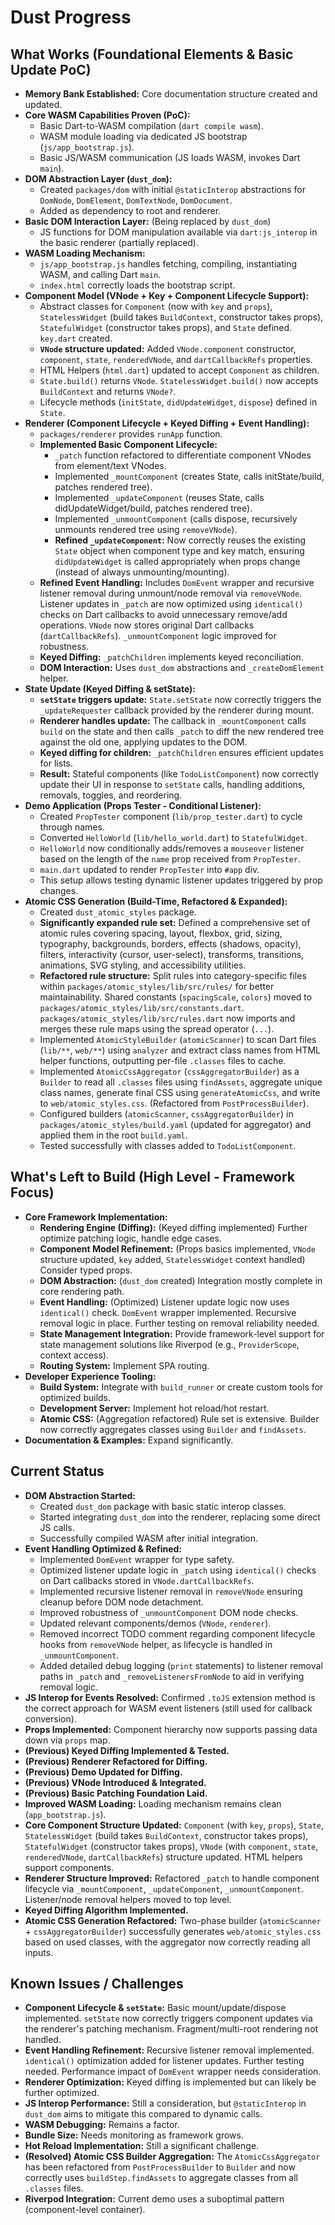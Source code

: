 # Dust Progress

## What Works (Foundational Elements & Basic Update PoC)

- **Memory Bank Established:** Core documentation structure created and updated.
- **Core WASM Capabilities Proven (PoC):**
  - Basic Dart-to-WASM compilation (`dart compile wasm`).
  - WASM module loading via dedicated JS bootstrap (`js/app_bootstrap.js`).
  - Basic JS/WASM communication (JS loads WASM, invokes Dart `main`).
- **DOM Abstraction Layer (`dust_dom`):**
  - Created `packages/dom` with initial `@staticInterop` abstractions for
    `DomNode`, `DomElement`, `DomTextNode`, `DomDocument`.
  - Added as dependency to root and renderer.
- **Basic DOM Interaction Layer:** (Being replaced by `dust_dom`)
  - JS functions for DOM manipulation available via `dart:js_interop` in the
    basic renderer (partially replaced).
- **WASM Loading Mechanism:**
  - `js/app_bootstrap.js` handles fetching, compiling, instantiating WASM, and
    calling Dart `main`.
  - `index.html` correctly loads the bootstrap script.
- **Component Model (VNode + Key + Component Lifecycle Support):**
  - Abstract classes for `Component` (now with `key` and `props`),
    `StatelessWidget` (build takes `BuildContext`, constructor takes props),
    `StatefulWidget` (constructor takes props), and `State` defined. `key.dart`
    created.
  - **`VNode` structure updated:** Added `VNode.component` constructor,
    `component`, `state`, `renderedVNode`, and `dartCallbackRefs` properties.
  - HTML Helpers (`html.dart`) updated to accept `Component` as children.
  - `State.build()` returns `VNode`. `StatelessWidget.build()` now accepts
    `BuildContext` and returns `VNode?`.
  - Lifecycle methods (`initState`, `didUpdateWidget`, `dispose`) defined in
    `State`.
- **Renderer (Component Lifecycle + Keyed Diffing + Event Handling):**
  - `packages/renderer` provides `runApp` function.
  - **Implemented Basic Component Lifecycle:**
    - `_patch` function refactored to differentiate component VNodes from
      element/text VNodes.
    - Implemented `_mountComponent` (creates State, calls initState/build,
      patches rendered tree).
    - Implemented `_updateComponent` (reuses State, calls didUpdateWidget/build,
      patches rendered tree).
    - Implemented `_unmountComponent` (calls dispose, recursively unmounts
      rendered tree using `removeVNode`).
    - **Refined `_updateComponent`:** Now correctly reuses the existing `State`
      object when component type and key match, ensuring `didUpdateWidget` is
      called appropriately when props change (instead of always
      unmounting/mounting).
  - **Refined Event Handling:** Includes `DomEvent` wrapper and recursive
    listener removal during unmount/node removal via `removeVNode`. Listener
    updates in `_patch` are now optimized using `identical()` checks on Dart
    callbacks to avoid unnecessary remove/add operations. `VNode` now stores
    original Dart callbacks (`dartCallbackRefs`). `_unmountComponent` logic
    improved for robustness.
  - **Keyed Diffing:** `_patchChildren` implements keyed reconciliation.
  - **DOM Interaction:** Uses `dust_dom` abstractions and `_createDomElement`
    helper.
- **State Update (Keyed Diffing & setState):**
  - **`setState` triggers update:** `State.setState` now correctly triggers the
    `_updateRequester` callback provided by the renderer during mount.
  - **Renderer handles update:** The callback in `_mountComponent` calls `build`
    on the state and then calls `_patch` to diff the new rendered tree against
    the old one, applying updates to the DOM.
  - **Keyed diffing for children:** `_patchChildren` ensures efficient updates
    for lists.
  - **Result:** Stateful components (like `TodoListComponent`) now correctly
    update their UI in response to `setState` calls, handling additions,
    removals, toggles, and reordering.
- **Demo Application (Props Tester - Conditional Listener):**
  - Created `PropTester` component (`lib/prop_tester.dart`) to cycle through
    names.
  - Converted `HelloWorld` (`lib/hello_world.dart`) to `StatefulWidget`.
  - `HelloWorld` now conditionally adds/removes a `mouseover` listener based on
    the length of the `name` prop received from `PropTester`.
  - `main.dart` updated to render `PropTester` into `#app` div.
  - This setup allows testing dynamic listener updates triggered by prop
    changes.
- **Atomic CSS Generation (Build-Time, Refactored & Expanded):**
  - Created `dust_atomic_styles` package.
  - **Significantly expanded rule set:** Defined a comprehensive set of atomic
    rules covering spacing, layout, flexbox, grid, sizing, typography,
    backgrounds, borders, effects (shadows, opacity), filters, interactivity
    (cursor, user-select), transforms, transitions, animations, SVG styling, and
    accessibility utilities.
  - **Refactored rule structure:** Split rules into category-specific files
    within `packages/atomic_styles/lib/src/rules/` for better maintainability.
    Shared constants (`spacingScale`, `colors`) moved to
    `packages/atomic_styles/lib/src/constants.dart`.
    `packages/atomic_styles/lib/src/rules.dart` now imports and merges these
    rule maps using the spread operator (`...`).
  - Implemented `AtomicStyleBuilder` (`atomicScanner`) to scan Dart files
    (`lib/**`, `web/**`) using `analyzer` and extract class names from HTML
    helper functions, outputting per-file `.classes` files to cache.
  - Implemented `AtomicCssAggregator` (`cssAggregatorBuilder`) as a `Builder` to
    read all `.classes` files using `findAssets`, aggregate unique class names,
    generate final CSS using `generateAtomicCss`, and write to
    `web/atomic_styles.css`. (Refactored from `PostProcessBuilder`).
  - Configured builders (`atomicScanner`, `cssAggregatorBuilder`) in
    `packages/atomic_styles/build.yaml` (updated for aggregator) and applied
    them in the root `build.yaml`.
  - Tested successfully with classes added to `TodoListComponent`.

## What's Left to Build (High Level - Framework Focus)

- **Core Framework Implementation:**
  - **Rendering Engine (Diffing):** (Keyed diffing implemented) Further optimize
    patching logic, handle edge cases.
  - **Component Model Refinement:** (Props basics implemented, `VNode` structure
    updated, `key` added, `StatelessWidget` context handled) Consider typed
    props.
  - **DOM Abstraction:** (`dust_dom` created) Integration mostly complete in
    core rendering path.
  - **Event Handling:** (Optimized) Listener update logic now uses `identical()`
    check. `DomEvent` wrapper implemented. Recursive removal logic in place.
    Further testing on removal reliability needed.
  - **State Management Integration:** Provide framework-level support for state
    management solutions like Riverpod (e.g., `ProviderScope`, context access).
  - **Routing System:** Implement SPA routing.
- **Developer Experience Tooling:**
  - **Build System:** Integrate with `build_runner` or create custom tools for
    optimized builds.
  - **Development Server:** Implement hot reload/hot restart.
  - **Atomic CSS:** (Aggregation refactored) Rule set is extensive. Builder now
    correctly aggregates classes using `Builder` and `findAssets`.
- **Documentation & Examples:** Expand significantly.

## Current Status

- **DOM Abstraction Started:**
  - Created `dust_dom` package with basic static interop classes.
  - Started integrating `dust_dom` into the renderer, replacing some direct JS
    calls.
  - Successfully compiled WASM after initial integration.
- **Event Handling Optimized & Refined:**
  - Implemented `DomEvent` wrapper for type safety.
  - Optimized listener update logic in `_patch` using `identical()` checks on
    Dart callbacks stored in `VNode.dartCallbackRefs`.
  - Implemented recursive listener removal in `removeVNode` ensuring cleanup
    before DOM node detachment.
  - Improved robustness of `_unmountComponent` DOM node checks.
  - Updated relevant components/demos (`VNode`, `renderer`).
  - Removed incorrect TODO comment regarding component lifecycle hooks from
    `removeVNode` helper, as lifecycle is handled in `_unmountComponent`.
  - Added detailed debug logging (`print` statements) to listener removal paths
    in `_patch` and `_removeListenersFromNode` to aid in verifying removal
    logic.
- **JS Interop for Events Resolved:** Confirmed `.toJS` extension method is the
  correct approach for WASM event listeners (still used for callback
  conversion).
- **Props Implemented:** Component hierarchy now supports passing data down via
  `props` map.
- **(Previous) Keyed Diffing Implemented & Tested.**
- **(Previous) Renderer Refactored for Diffing.**
- **(Previous) Demo Updated for Diffing.**
- **(Previous) VNode Introduced & Integrated.**
- **(Previous) Basic Patching Foundation Laid.**
- **Improved WASM Loading:** Loading mechanism remains clean
  (`app_bootstrap.js`).
- **Core Component Structure Updated:** `Component` (with `key`, `props`),
  `State`, `StatelessWidget` (build takes `BuildContext`, constructor takes
  props), `StatefulWidget` (constructor takes props), `VNode` (with `component`,
  `state`, `renderedVNode`, `dartCallbackRefs`) structure updated. HTML helpers
  support components.
- **Renderer Structure Improved:** Refactored `_patch` to handle component
  lifecycle via `_mountComponent`, `_updateComponent`, `_unmountComponent`.
  Listener/node removal helpers moved to top level.
- **Keyed Diffing Algorithm Implemented.**
- **Atomic CSS Generation Refactored:** Two-phase builder (`atomicScanner` +
  `cssAggregatorBuilder`) successfully generates `web/atomic_styles.css` based
  on used classes, with the aggregator now correctly reading all inputs.

## Known Issues / Challenges

- **Component Lifecycle & `setState`:** Basic mount/update/dispose implemented.
  `setState` now correctly triggers component updates via the renderer's
  patching mechanism. Fragment/multi-root rendering not handled.
- **Event Handling Refinement:** Recursive listener removal implemented.
  `identical()` optimization added for listener updates. Further testing needed.
  Performance impact of `DomEvent` wrapper needs consideration.
- **Renderer Optimization:** Keyed diffing is implemented but can likely be
  further optimized.
- **JS Interop Performance:** Still a consideration, but `@staticInterop` in
  `dust_dom` aims to mitigate this compared to dynamic calls.
- **WASM Debugging:** Remains a factor.
- **Bundle Size:** Needs monitoring as framework grows.
- **Hot Reload Implementation:** Still a significant challenge.
- **(Resolved) Atomic CSS Builder Aggregation:** The `AtomicCssAggregator` has
  been refactored from `PostProcessBuilder` to `Builder` and now correctly uses
  `buildStep.findAssets` to aggregate classes from all `.classes` files.
- **Riverpod Integration:** Current demo uses a suboptimal pattern
  (component-level container).
